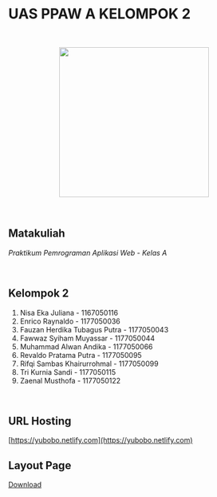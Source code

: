 # UAS PPAW A KELOMPOK 2

<br>

<p align="center">
  <img width="300" height="300" src="https://4.bp.blogspot.com/-mtaQ_yIp8xM/VtUBc_n0WWI/AAAAAAAAAWE/UXhkEqldqjM/s1600/UIN%2BSGD.pn">
</p>

<br>

## Matakuliah

_Praktikum Pemrograman Aplikasi Web - Kelas A_

<br>

## Kelompok 2

1. Nisa Eka Juliana - 1167050116
2. Enrico Raynaldo - 1177050036
3. Fauzan Herdika Tubagus Putra - 1177050043
4. Fawwaz Syiham Muyassar - 1177050044
5. Muhammad Alwan Andika - 1177050066
6. Revaldo Pratama Putra - 1177050095
7. Rifqi Sambas Khairurrohmal - 1177050099
8. Tri Kurnia Sandi - 1177050115
9. Zaenal Musthofa - 1177050122

<br>

## URL Hosting

[https://yubobo.netlify.com](https://yubobo.netlify.com)

## Layout Page

[Download](https://drive.google.com/open?id=122Of2mzXbh7sE8XAzA45KoDSDwhuuqC0)
